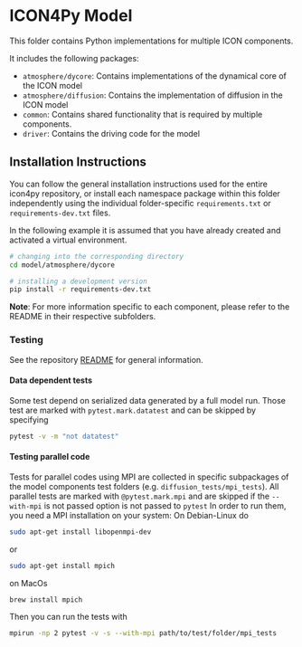 # ICON4Py Model

This folder contains Python implementations for multiple ICON components.

It includes the following packages:

- `atmosphere/dycore`: Contains implementations of the dynamical core of the ICON model
- `atmosphere/diffusion`: Contains the implementation of diffusion in the ICON model
- `common`: Contains shared functionality that is required by multiple components.
- `driver`: Contains the driving code for the model

## Installation Instructions

You can follow the general installation instructions used for the entire icon4py repository, or install each namespace package within this folder independently using the individual folder-specific `requirements.txt` or `requirements-dev.txt` files.

In the following example it is assumed that you have already created and activated a virtual environment.

```bash
# changing into the corresponding directory
cd model/atmosphere/dycore

# installing a development version
pip install -r requirements-dev.txt
```

**Note**: For more information specific to each component, please refer to the README in their respective subfolders.

### Testing

See the repository [README](../README.md) for general information.

#### Data dependent tests

Some test depend on serialized data generated by a full model run. Those test are marked with `pytest.mark.datatest` and can be skipped by specifying

```bash
pytest -v -m "not datatest"
```

#### Testing parallel code

Tests for parallel codes using MPI are collected in specific subpackages of the model components test folders (e.g. `diffusion_tests/mpi_tests`). All parallel tests are marked with `@pytest.mark.mpi` and are skipped if the `--with-mpi` is not passed option is not passed to `pytest` In order to run them, you need a MPI installation on your system: On Debian-Linux do

```bash
sudo apt-get install libopenmpi-dev
```

or

```bash
sudo apt-get install mpich
```

on MacOs

```bash
brew install mpich
```

Then you can run the tests with

```bash
mpirun -np 2 pytest -v -s --with-mpi path/to/test/folder/mpi_tests
```
